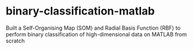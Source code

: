 # binary-classification-matlab
Built a Self-Organising Map (SOM) and Radial Basis Function (RBF) to perform binary classification of high-dimensional data on MATLAB from scratch

